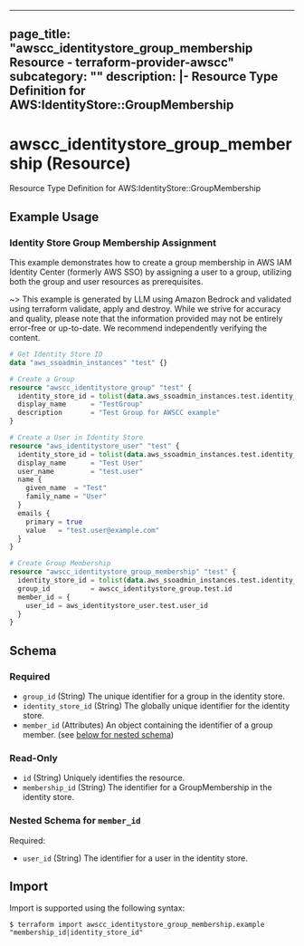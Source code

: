 
---
page_title: "awscc_identitystore_group_membership Resource - terraform-provider-awscc"
subcategory: ""
description: |-
  Resource Type Definition for AWS:IdentityStore::GroupMembership
---

# awscc_identitystore_group_membership (Resource)

Resource Type Definition for AWS:IdentityStore::GroupMembership

## Example Usage

### Identity Store Group Membership Assignment

This example demonstrates how to create a group membership in AWS IAM Identity Center (formerly AWS SSO) by assigning a user to a group, utilizing both the group and user resources as prerequisites.

~> This example is generated by LLM using Amazon Bedrock and validated using terraform validate, apply and destroy. While we strive for accuracy and quality, please note that the information provided may not be entirely error-free or up-to-date. We recommend independently verifying the content.

```terraform
# Get Identity Store ID
data "aws_ssoadmin_instances" "test" {}

# Create a Group
resource "awscc_identitystore_group" "test" {
  identity_store_id = tolist(data.aws_ssoadmin_instances.test.identity_store_ids)[0]
  display_name      = "TestGroup"
  description       = "Test Group for AWSCC example"
}

# Create a User in Identity Store
resource "aws_identitystore_user" "test" {
  identity_store_id = tolist(data.aws_ssoadmin_instances.test.identity_store_ids)[0]
  display_name      = "Test User"
  user_name         = "test.user"
  name {
    given_name  = "Test"
    family_name = "User"
  }
  emails {
    primary = true
    value   = "test.user@example.com"
  }
}

# Create Group Membership
resource "awscc_identitystore_group_membership" "test" {
  identity_store_id = tolist(data.aws_ssoadmin_instances.test.identity_store_ids)[0]
  group_id          = awscc_identitystore_group.test.id
  member_id = {
    user_id = aws_identitystore_user.test.user_id
  }
}
```

<!-- schema generated by tfplugindocs -->
## Schema

### Required

- `group_id` (String) The unique identifier for a group in the identity store.
- `identity_store_id` (String) The globally unique identifier for the identity store.
- `member_id` (Attributes) An object containing the identifier of a group member. (see [below for nested schema](#nestedatt--member_id))

### Read-Only

- `id` (String) Uniquely identifies the resource.
- `membership_id` (String) The identifier for a GroupMembership in the identity store.

<a id="nestedatt--member_id"></a>
### Nested Schema for `member_id`

Required:

- `user_id` (String) The identifier for a user in the identity store.

## Import

Import is supported using the following syntax:

```shell
$ terraform import awscc_identitystore_group_membership.example "membership_id|identity_store_id"
```
